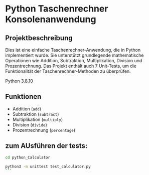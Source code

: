 # Python Taschenrechner Konsolenanwendung

## Projektbeschreibung

Dies ist eine einfache Taschenrechner-Anwendung, die in Python implementiert wurde. Sie unterstützt grundlegende mathematische Operationen wie Addition, Subtraktion, Multiplikation, Division und Prozentrechnung. 
Das Projekt enthält auch 7 Unit-Tests, um die Funktionalität der Taschenrechner-Methoden zu überprüfen.


Python 3.8.10

## Funktionen

- Addition (`add`)
- Subtraktion (`subtract`)
- Multiplikation (`multiply`)
- Division (`divide`)
- Prozentrechnung (`percentage`)



## zum AUsführen der tests:


````bash
cd python_Calculator

python3 -m unittest test_calculator.py
```
